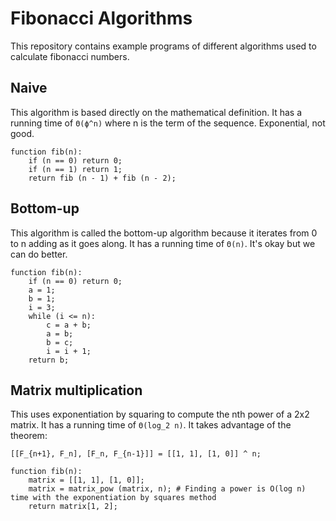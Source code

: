 Fibonacci Algorithms
====================

This repository contains example programs of different algorithms used to calculate fibonacci numbers.


Naive
-----

This algorithm is based directly on the mathematical definition. It has a running time of `Θ(ϕ^n)` where n is the term of the sequence. Exponential, not good.

	function fib(n):
		if (n == 0) return 0;
		if (n == 1) return 1;
		return fib (n - 1) + fib (n - 2);


Bottom-up
---------

This algorithm is called the bottom-up algorithm because it iterates from 0 to n adding as it goes along. It has a running time of `Θ(n)`. It's okay but we can do better.

	function fib(n):
		if (n == 0) return 0;
		a = 1;
		b = 1;
		i = 3;
		while (i <= n):
			c = a + b;
			a = b;
			b = c;
			i = i + 1;
		return b;


Matrix multiplication
---------------------

This uses exponentiation by squaring to compute the nth power of a 2x2 matrix. It has a running time of `Θ(log_2 n)`. It takes advantage of the theorem:

	[[F_{n+1}, F_n], [F_n, F_{n-1}]] = [[1, 1], [1, 0]] ^ n;

	function fib(n):
		matrix = [[1, 1], [1, 0]];
		matrix = matrix_pow (matrix, n); # Finding a power is O(log n) time with the exponentiation by squares method
		return matrix[1, 2];
